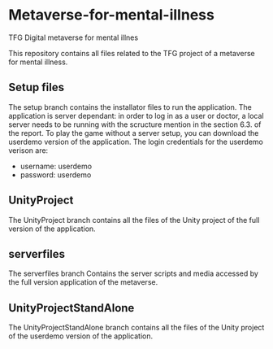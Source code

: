# Metaverse-for-mental-illness
TFG Digital metaverse for mental illnes

This repository contains all files related to the TFG project of a metaverse for mental illness. 

## Setup files
The setup branch contains the installator files to run the application. 
The application is server dependant: in order to log in as a user or doctor, a local server needs to be running with the scructure mention in the section 6.3. of the report. 
To play the game without a server setup, you can download the userdemo version of the application. The login credentials for the userdemo verison are: 
* username: userdemo
* password: userdemo


## UnityProject


The UnityProject branch contains all the files of the Unity project of the full version of the application. 


## serverfiles

The serverfiles branch Contains the server scripts and media accessed by the full version application of the metaverse.

## UnityProjectStandAlone

The UnityProjectStandAlone branch contains all the files of the Unity project of the userdemo version of the application. 

